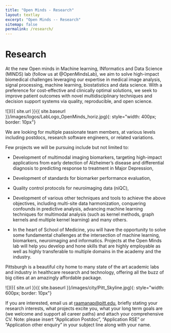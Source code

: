 ```yaml
---
title: "Open Minds - Research"
layout: textlay
excerpt: "Open Minds -- Research"
sitemap: false
permalink: /research/
---
```


# Research

 At the new Open minds in Machine learning, INformatics and Data Science (MINDS) lab (follow us at @OpenMindsLab), we aim to solve high-impact biomedical challenges leveraging our expertise in medical image analysis, signal processing, machine learning, biostatistics and data science. With a preference for cost-effective and clinically optimal solutions, we seek to improve patient outcomes with novel multidisciplinary techniques and decision support systems via quality, reproducible, and open science.

![]({{ site.url }}{{ site.baseurl }}/images/logos/LabLogo_OpenMinds_horiz.jpg){: style="width: 400px; border: 10px"}

We are looking for multiple passionate team members, at various levels including postdocs, research software engineers, or related variations.

Few projects we will be pursuing include but not limited to:
  
- Development of multimodal imaging biomarkers, targeting high-impact applications from early detection of Alzheimer’s disease and differential diagnosis to predicting response to treatment in Major Depression,
- Development of standards for biomarker performance evaluation,
- Quality control protocols for neuroimaging data (niQC),
- Development of various other techniques and tools to achieve the above objectives, including multi-site data harmonization, conquering confounds in predictive analysis, advancing machine learning techniques for multimodal analysis (such as kernel methods, graph kernels and multiple kernel learning) and many others.

- In the heart of School of Medicine, you will have the opportunity to solve some fundamental challenges at the intersection of machine learning, biomarkers, neuroimaging and informatics. Projects at the Open Minds lab will help you develop and hone skills that are highly employable as well as highly transferable to multiple domains in the academy and the industry.

Pittsburgh is a beautiful city home to many state of the art academic labs and industry in healthcare research and technology, offering all the buzz of big cities at an amazingly affordable package.


![]({{ site.url }}{{ site.baseurl }}/images/city/Pitt_Skyline.jpg){: style="width: 600px; border: 10px"}

If you are interested, email us at raamanap@pitt.edu, briefly stating your research interests, what projects excite you, what your long term goals are (we welcome and support all career paths) and attach your comprehensive CV. Note: please insert “Application Postdoc”, “Application RSE” or “Application other enquiry” in your subject line along with your name.

